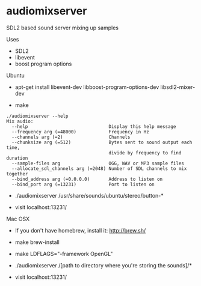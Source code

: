 # audiomixserver
SDL2 based sound server mixing up samples

Uses

- SDL2
- libevent
- boost program options

Ubuntu

- apt-get install libevent-dev libboost-program-options-dev libsdl2-mixer-dev

- make

```
./audiomixserver --help
Mix audio:
  --help                              Display this help message
  --frequency arg (=48000)            Frequency in Hz
  --channels arg (=2)                 Channels
  --chunksize arg (=512)              Bytes sent to sound output each time, 
                                      divide by frequency to find duration
  --sample-files arg                  OGG, WAV or MP3 sample files
  --allocate_sdl_channels arg (=2048) Number of SDL channels to mix together
  --bind_address arg (=0.0.0.0)       Address to listen on
  --bind_port arg (=13231)            Port to listen on
```

- ./audiomixserver /usr/share/sounds/ubuntu/stereo/button-*

- visit localhost:13231/

Mac OSX

- If you don't have homebrew, install it: http://brew.sh/

- make brew-install

- make LDFLAGS="-framework OpenGL"

- ./audiomixserver /[path to directory where you're storing the sounds]/*

- visit localhost:13231/

